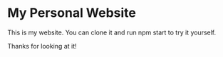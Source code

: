 # My Personal Website

This is my website. You can clone it and run npm start to try it yourself.

Thanks for looking at it!
